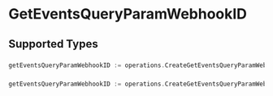 # GetEventsQueryParamWebhookID


## Supported Types

### 

```go
getEventsQueryParamWebhookID := operations.CreateGetEventsQueryParamWebhookIDStr(string{/* values here */})
```

### 

```go
getEventsQueryParamWebhookID := operations.CreateGetEventsQueryParamWebhookIDArrayOfstr([]string{/* values here */})
```

